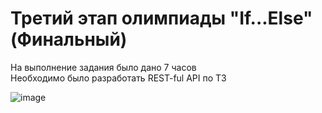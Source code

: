 ﻿# Третий этап олимпиады "If...Else" (Финальный)

На выполнение задания было дано 7 часов  
Необходимо было разработать REST-ful API по ТЗ

![image](https://github.com/Grapple228/If_Else_Stage_3/assets/97295498/05684856-5a70-43d4-b6b7-18a300637f21)
